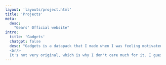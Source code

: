```yaml
---
layout: 'layouts/project.html'
title: 'Projects'
meta:
  desc:
    "Gears' Official website"
intro:
  title: 'Gadgets'
  chatgpt: false
  desc: "Gadgets is a datapack that I made when I was feeling motivated, but didn't have any good ideas. I'm not particularly proud of it, but I guess it's an interesting pack.<br/>
  <br/>
  It's not very original, which is why I don't care much for it. I guess I learned something about datapacks while making it, but overall it was just me trying to get some views and downloads as I hadn't really posted a datapack in a while."
---
```

